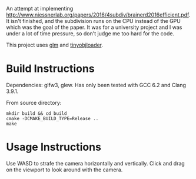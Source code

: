 An attempt at implementing http://www.niessnerlab.org/papers/2016/4subdiv/brainerd2016efficient.pdf. It isn't finished, and the subdivision runs on the CPU instead of the GPU which was the goal of the paper. It was for a university project and I was under a lot of time pressure, so don't judge me too hard for the code.

This project uses [glm](https://github.com/g-truc/glm) and [tinyobjloader](https://github.com/syoyo/tinyobjloader).

Build Instructions
==================

Dependencies: glfw3, glew.
Has only been tested with GCC 6.2 and Clang 3.9.1.

From source directory:

    mkdir build && cd build
    cmake -DCMAKE_BUILD_TYPE=Release ..
    make

Usage Instructions
==================

Use WASD to strafe the camera horizontally and vertically. Click and drag on the viewport to look around with the camera.
